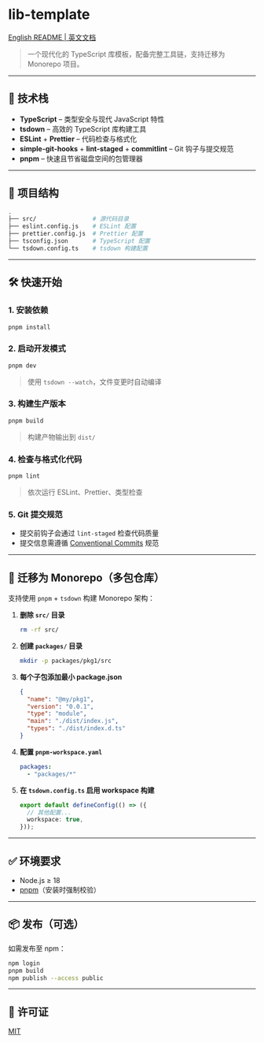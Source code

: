 # lib-template

[English README | 英文文档](./README.md)

> 一个现代化的 TypeScript 库模板，配备完整工具链，支持迁移为 Monorepo 项目。

---

## 🚀 技术栈

- **TypeScript** – 类型安全与现代 JavaScript 特性
- **tsdown** – 高效的 TypeScript 库构建工具
- **ESLint** + **Prettier** – 代码检查与格式化
- **simple-git-hooks** + **lint-staged** + **commitlint** – Git 钩子与提交规范
- **pnpm** – 快速且节省磁盘空间的包管理器

---

## 📁 项目结构

```bash
.
├── src/                # 源代码目录
├── eslint.config.js    # ESLint 配置
├── prettier.config.js  # Prettier 配置
├── tsconfig.json       # TypeScript 配置
└── tsdown.config.ts    # tsdown 构建配置
```

---

## 🛠️ 快速开始

### 1. 安装依赖

```bash
pnpm install
```

### 2. 启动开发模式

```bash
pnpm dev
```

> 使用 `tsdown --watch`，文件变更时自动编译

### 3. 构建生产版本

```bash
pnpm build
```

> 构建产物输出到 `dist/`

### 4. 检查与格式化代码

```bash
pnpm lint
```

> 依次运行 ESLint、Prettier、类型检查

### 5. Git 提交规范

- 提交前钩子会通过 `lint-staged` 检查代码质量
- 提交信息需遵循 [Conventional Commits](https://www.conventionalcommits.org/) 规范

---

## 🧱 迁移为 Monorepo（多包仓库）

支持使用 `pnpm` + `tsdown` 构建 Monorepo 架构：

1. **删除 `src/` 目录**
   ```bash
   rm -rf src/
   ```
2. **创建 `packages/` 目录**
   ```bash
   mkdir -p packages/pkg1/src
   ```
3. **每个子包添加最小 package.json**
   ```json
   {
     "name": "@my/pkg1",
     "version": "0.0.1",
     "type": "module",
     "main": "./dist/index.js",
     "types": "./dist/index.d.ts"
   }
   ```
4. **配置 `pnpm-workspace.yaml`**
   ```yaml
   packages:
     - "packages/*"
   ```
5. **在 `tsdown.config.ts` 启用 workspace 构建**
   ```ts
   export default defineConfig(() => ({
     // 其他配置...
     workspace: true,
   }));
   ```

---

## ✅ 环境要求

- Node.js ≥ 18
- [pnpm](https://pnpm.io/)（安装时强制校验）

---

## 📦 发布（可选）

如需发布至 npm：

```bash
npm login
pnpm build
npm publish --access public
```

---

## 📜 许可证

[MIT](./LICENSE)
